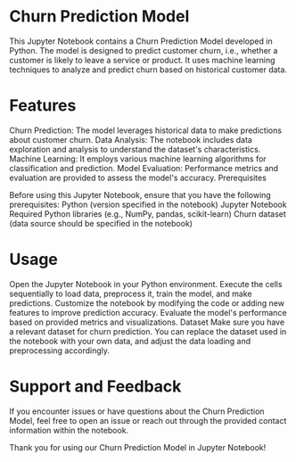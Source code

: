 # Churn Prediction Model
This Jupyter Notebook contains a Churn Prediction Model developed in Python. The model is designed to predict customer churn, i.e., whether a customer is likely to leave a service or product. It uses machine learning techniques to analyze and predict churn based on historical customer data.

# Features
Churn Prediction: The model leverages historical data to make predictions about customer churn.
Data Analysis: The notebook includes data exploration and analysis to understand the dataset's characteristics.
Machine Learning: It employs various machine learning algorithms for classification and prediction.
Model Evaluation: Performance metrics and evaluation are provided to assess the model's accuracy.
Prerequisites

Before using this Jupyter Notebook, ensure that you have the following prerequisites:
Python (version specified in the notebook)
Jupyter Notebook
Required Python libraries (e.g., NumPy, pandas, scikit-learn)
Churn dataset (data source should be specified in the notebook)

# Usage
Open the Jupyter Notebook in your Python environment.
Execute the cells sequentially to load data, preprocess it, train the model, and make predictions.
Customize the notebook by modifying the code or adding new features to improve prediction accuracy.
Evaluate the model's performance based on provided metrics and visualizations.
Dataset
Make sure you have a relevant dataset for churn prediction. You can replace the dataset used in the notebook with your own data, and adjust the data loading and preprocessing accordingly.

# Support and Feedback
If you encounter issues or have questions about the Churn Prediction Model, feel free to open an issue or reach out through the provided contact information within the notebook.

Thank you for using our Churn Prediction Model in Jupyter Notebook!
